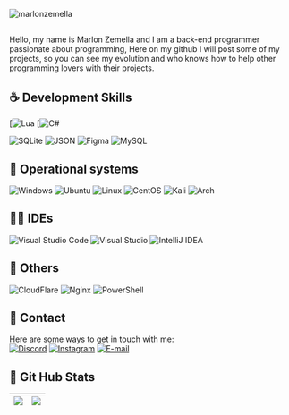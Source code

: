 <p align="left"> <img src="https://komarev.com/ghpvc/?username=marlonzemella&label=Profile%20views&color=0e75b6&style=flat" alt="marlonzemella" /> </p>

<p align="left">
 
  
## <p align="left"> 
  Hello, my name is Marlon Zemella and I am a back-end programmer passionate about programming,
     Here on my github I will post some of my projects, so you can see my evolution
     and who knows how to help other programming lovers with their projects.<br>
</p>

 ## ☕ Development Skills
  [![Lua](https://img.shields.io/badge/Lua-2C2D72?style=for-the-badge&logo=lua&logoColor=white)
  [![C#](https://img.shields.io/badge/C%23-239120?style=for-the-badge&logo=c-sharp&logoColor=white)
 
  ![SQLite](https://img.shields.io/badge/SQLite-000?style=for-the-badge&logo=sqlite&logoColor=2CA5E0) 
  ![JSON](https://img.shields.io/badge/json-000?style=for-the-badge&logo=json&logoColor=2CA5E0)
  ![Figma](https://img.shields.io/badge/Figma-000?style=for-the-badge&logo=figma&logoColor=2CA5E0)
  ![MySQL](https://img.shields.io/badge/MySQL-00000F?style=for-the-badge&logo=mysql&logoColor=white)
  

  ## 💽 Operational systems
  ![Windows](https://img.shields.io/badge/Windows-000?style=for-the-badge&logo=windows&logoColor=2CA5E0)
  ![Ubuntu](https://img.shields.io/badge/Ubuntu-000?style=for-the-badge&logo=ubuntu&logoColor=2CA5E0)
  ![Linux](https://img.shields.io/badge/Linux-000?style=for-the-badge&logo=linux&logoColor=2CA5E0)
  ![CentOS](https://img.shields.io/badge/Cent%20OS-000?style=for-the-badge&logo=CentOS&logoColor=2CA5E0)
  ![Kali](https://img.shields.io/badge/Kali_Linux-000?style=for-the-badge&logo=kali-linux&logoColor=2CA5E0)
  ![Arch](https://img.shields.io/badge/Arch_Linux-000?style=for-the-badge&logo=arch-linux&logoColor=2CA5E0)

  ## ✍🏻️ IDEs
  ![Visual Studio Code](https://img.shields.io/badge/Visual_Studio_Code-000?style=for-the-badge&logo=visual%20studio%20code&logoColor=2CA5E0)
  ![Visual Studio](https://img.shields.io/badge/Visual_Studio-000?style=for-the-badge&logo=visual%20studio&logoColor=2CA5E0)
  ![IntelliJ IDEA](https://img.shields.io/badge/IntelliJ_IDEA-000.svg?style=for-the-badge&logo=intellij-idea&logoColor=2CA5E0)

  ## 💾 Others
  ![CloudFlare](https://img.shields.io/badge/Cloudflare-000?style=for-the-badge&logo=Cloudflare&logoColor=2CA5E0)
  ![Nginx](https://img.shields.io/badge/Nginx-000?style=for-the-badge&logo=nginx&logoColor=2CA5E0)
  ![PowerShell](https://img.shields.io/badge/powershell-000?style=for-the-badge&logo=powershell&logoColor=2CA5E0)
  
 ## 📶 Contact
  Here are some ways to get in touch with me: </br>
[![Discord](https://img.shields.io/badge/Discord-000?style=for-the-badge&logo=discord&logoColor=2CA5E0)](https://https://discord.com/channels/@marlonzemella/)
[![Instagram](https://img.shields.io/badge/Instagram-000?style=for-the-badge&logo=instagram&logoColor=2CA5E0)](https://www.instagram.com/marlonzemella/)
[![E-mail](https://img.shields.io/badge/-Email-000?style=for-the-badge&logo=microsoft-outlook&logoColor=2CA5E0)](mailto:marlonzemella@vk.com)

 ## 🎯 Git Hub Stats
  | ![](http://github-profile-summary-cards.vercel.app/api/cards/profile-details?username=marlonzemella&theme=github_dark) | ![](http://github-profile-summary-cards.vercel.app/api/cards/stats?username=marlonzemella&theme=github_dark) |
| :-: | :-: |
</p>  
